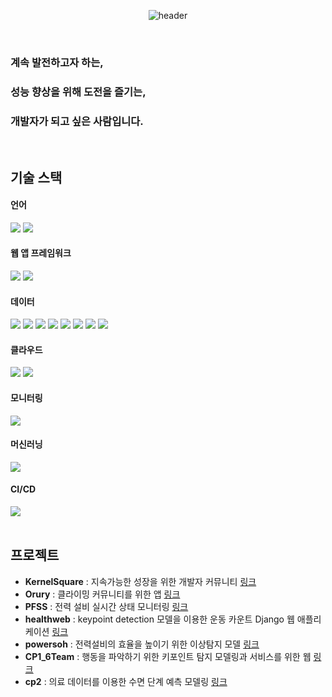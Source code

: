 <!--
**mooncw/mooncw** is a ✨ _special_ ✨ repository because its `README.md` (this file) appears on your GitHub profile.

Here are some ideas to get you started:

- 🔭 I’m currently working on ...
- 🌱 I’m currently learning ...
- 👯 I’m looking to collaborate on ...
- 🤔 I’m looking for help with ...
- 💬 Ask me about ...
- 📫 How to reach me: ...
- 😄 Pronouns: ...
- ⚡ Fun fact: ...
-->
<div align="center">
	
  ![header](https://capsule-render.vercel.app/api?type=rounded&text=Introduce&height=100&fontAlignY=55)
</div>

<br>

### 계속 발전하고자 하는,
### 성능 향상을 위해 도전을 즐기는,
### 개발자가 되고 싶은 사람입니다.

<br>

## 기술 스택
#### 언어
<div align="left">
	<img src="https://img.shields.io/badge/python-3776AB?style=flat&logo=python&logoColor=white" />
	<img src="https://img.shields.io/badge/openjdk-437291?style=flat&logo=openjdk&logoColor=white"/>
</div>

#### 웹 앱 프레임워크
<div align="left">
	<img src="https://img.shields.io/badge/django-092E20?style=flat&logo=django&logoColor=white" />
	<img src="https://img.shields.io/badge/springboot-6DB33F?style=flat&logo=springboot&logoColor=white"/>
</div>

#### 데이터
<div align="left">
	<img src="https://img.shields.io/badge/mysql-4479A1?style=flat&logo=mysql&logoColor=white"/>
	<img src="https://img.shields.io/badge/flyway-CC0200?style=flat&logo=flyway&logoColor=white"/>
	<img src="https://img.shields.io/badge/mongodb-47A248?style=flat&logo=mongodb&logoColor=white"/>
	<img src="https://img.shields.io/badge/amazons3-569A31?style=flat&logo=amazons3&logoColor=white"/>
	<img src="https://img.shields.io/badge/redis-DC382D?style=flat&logo=redis&logoColor=white"/>
	<img src="https://img.shields.io/badge/apachekafka-231F20?style=flat&logo=apachekafka&logoColor=white" />
	<img src="https://img.shields.io/badge/apachespark-E25A1C?style=flat&logo=apachespark&logoColor=white" />
	<img src="https://img.shields.io/badge/influxdb-22ADF6?style=flat&logo=influxdb&logoColor=white" />
</div>

#### 클라우드
<div align="left">
	<img src="https://img.shields.io/badge/amazonec2-FF9900?style=flat&logo=amazonec2&logoColor=white" />
	<img src="https://img.shields.io/badge/docker-2496ED?style=flat&logo=docker&logoColor=white"/>
</div>

#### 모니터링
<div align="left">
	<img src="https://img.shields.io/badge/grafana-F46800?style=flat&logo=grafana&logoColor=white" />
</div>

#### 머신러닝
<div align="left">
	<img src="https://img.shields.io/badge/scikitlearn-F7931E?style=flat&logo=scikitlearn&logoColor=white" />
</div>

#### CI/CD
<div align="left">
	<img src="https://img.shields.io/badge/githubactions-2088FF?style=flat&logo=githubactions&logoColor=white"/>
</div>
<br>

## 프로젝트
* **KernelSquare** : 지속가능한 성장을 위한 개발자 커뮤니티 [링크](https://github.com/mooncw/f1-KernelSquare-backend)
* **Orury** : 클라이밍 커뮤니티를 위한 앱 [링크](https://github.com/mooncw/E2E1-Orury)
* **PFSS** : 전력 설비 실시간 상태 모니터링 [링크](https://github.com/mooncw/PFSS)
* **healthweb** : keypoint detection 모델을 이용한 운동 카운트 Django 웹 애플리케이션 [링크](https://github.com/mooncw/healthweb)
* **powersoh** : 전력설비의 효율을 높이기 위한 이상탐지 모델 [링크](https://github.com/mooncw/powersoh)
* **CP1_6Team** : 행동을 파악하기 위한 키포인트 탐지 모델링과 서비스를 위한 웹 [링크](https://github.com/mooncw/CP1_6Team)
* **cp2** : 의료 데이터를 이용한 수면 단계 예측 모델링 [링크](https://github.com/mooncw/cp2)
